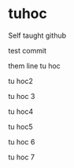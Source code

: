 # tuhoc
Self taught github


test commit

them line
tu hoc 


tu hoc2

tu hoc 3

tu hoc4

tu hoc5

tu hoc 6

tu hoc 7